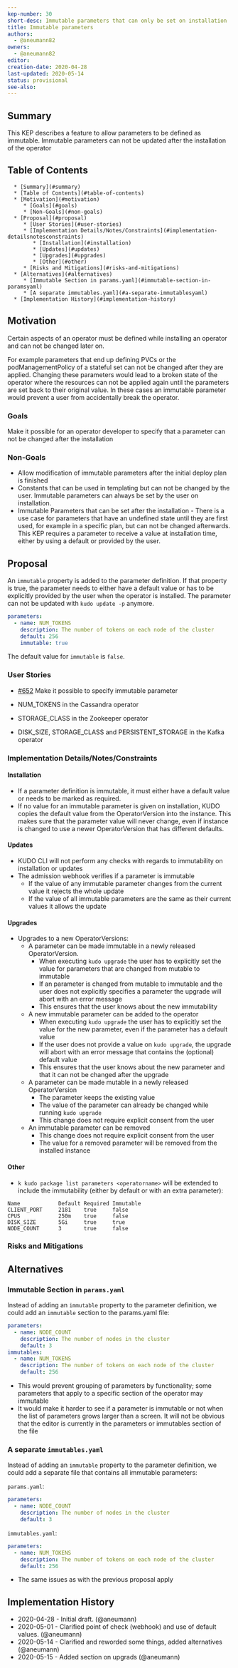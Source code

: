 ```yaml
---
kep-number: 30
short-desc: Immutable parameters that can only be set on installation
title: Immutable parameters
authors:
  - @aneumann82
owners:
  - @aneumann82
editor:
creation-date: 2020-04-28
last-updated: 2020-05-14
status: provisional
see-also:
---
```


## Summary

This KEP describes a feature to allow parameters to be defined as immutable. Immutable parameters can not be updated after the installation of the operator

## Table of Contents

<!--ts-->
      * [Summary](#summary)
      * [Table of Contents](#table-of-contents)
      * [Motivation](#motivation)
         * [Goals](#goals)
         * [Non-Goals](#non-goals)
      * [Proposal](#proposal)
         * [User Stories](#user-stories)
         * [Implementation Details/Notes/Constraints](#implementation-detailsnotesconstraints)
            * [Installation](#installation)
            * [Updates](#updates)
            * [Upgrades](#upgrades)
            * [Other](#other)
         * [Risks and Mitigations](#risks-and-mitigations)
      * [Alternatives](#alternatives)
         * [Immutable Section in params.yaml](#immutable-section-in-paramsyaml)
         * [A separate immutables.yaml](#a-separate-immutablesyaml)
      * [Implementation History](#implementation-history)

<!-- Added by: aneumann, at: Thu May 14 19:34:48 CEST 2020 -->

<!--te-->

## Motivation

Certain aspects of an operator must be defined while installing an operator and can not be changed later on. 

For example parameters that end up defining PVCs or the podManagementPolicy of a stateful set can not be changed after they are applied. Changing these parameters would lead to a broken state of the operator where the resources can not be applied again until the parameters are set back to their original value. In these cases an immutable parameter would prevent a user from accidentally break the operator.

### Goals

Make it possible for an operator developer to specify that a parameter can not be changed after the installation

### Non-Goals

- Allow modification of immutable parameters after the initial deploy plan is finished
- Constants that can be used in templating but can not be changed by the user. Immutable parameters can always be set by the user on installation.
- Immutable Parameters that can be set after the installation - There is a use case for parameters that have an undefined state until they are first used, for example in a specific plan, but can not be changed afterwards. This KEP requires a parameter to receive a value at installation time, either by using a default or provided by the user.

## Proposal

An `immutable` property is added to the parameter definition. If that property is true, the parameter needs to either have a default value or has to be explicitly provided by the user when the operator is installed. The parameter can not be updated with `kudo update -p` anymore.

```yaml
parameters:
  - name: NUM_TOKENS
    description: The number of tokens on each node of the cluster
    default: 256
    immutable: true
```

The default value for `immutable` is `false`.

### User Stories

- [#652](https://github.com/kudobuilder/kudo/issues/652) Make it possible to specify immutable parameter

- NUM_TOKENS in the Cassandra operator
- STORAGE_CLASS in the Zookeeper operator
- DISK_SIZE, STORAGE_CLASS and PERSISTENT_STORAGE in the Kafka operator

### Implementation Details/Notes/Constraints

#### Installation
- If a parameter definition is immutable, it must either have a default value or needs to be marked as required.
- If no value for an immutable parameter is given on installation, KUDO copies the default value from the OperatorVersion into the instance. This makes sure that the parameter value will never change, even if instance is changed to use a newer OperatorVersion that has different defaults.

#### Updates
- KUDO CLI will not perform any checks with regards to immutability on installation or updates
- The admission webhook verifies if a parameter is immutable
  - If the value of any immutable parameter changes from the current value it rejects the whole update
  - If the value of all immutable parameters are the same as their current values it allows the update

#### Upgrades
- Upgrades to a new OperatorVersions:
  - A parameter can be made immutable in a newly released OperatorVersion.
    - When executing `kudo upgrade` the user has to explicitly set the value for parameters that are changed from mutable to immutable
    - If an parameter is changed from mutable to immutable and the user does not explicitly specifies a parameter the upgrade will abort with an error message
    - This ensures that the user knows about the new immutability
  - A new immutable parameter can be added to the operator
    - When executing `kudo upgrade` the user has to explicitly set the value for the new parameter, even if the parameter has a default value
    - If the user does not provide a value on `kudo upgrade`, the upgrade will abort with an error message that contains the (optional) default value
    - This ensures that the user knows about the new parameter and that it can not be changed after the upgrade
  - A parameter can be made mutable in a newly released OperatorVersion
    - The parameter keeps the existing value
    - The value of the parameter can already be changed while running `kudo upgrade`
    - This change does not require explicit consent from the user
  - An immutable parameter can be removed
    - This change does not require explicit consent from the user
    - The value for a removed parameter will be removed from the installed instance

#### Other
- `k kudo package list parameters <operatorname>` will be extended to include the immutability (either by default or with an extra parameter):
```
Name         	Default	Required Immutable
CLIENT_PORT  	2181   	true     false
CPUS         	250m   	true     false
DISK_SIZE    	5Gi    	true     true    
NODE_COUNT   	3      	true     false
```

### Risks and Mitigations


## Alternatives

### Immutable Section in `params.yaml`

Instead of adding an `immutable` property to the parameter definition, we could add an `immutable` section to the params.yaml file:

```yaml
parameters:
  - name: NODE_COUNT
    description: The number of nodes in the cluster
    default: 3
immutables:
  - name: NUM_TOKENS
    description: The number of tokens on each node of the cluster
    default: 256
```

- This would prevent grouping of parameters by functionality; some parameters that apply to a specific section of the operator may immutable
- It would make it harder to see if a parameter is immutable or not when the list of parameters grows larger than a screen. It will not be obvious that the editor is currently in the parameters or immutables section of the file

### A separate `immutables.yaml`

Instead of adding an `immutable` property to the parameter definition, we could add a separate file that contains all immutable parameters:

`params.yaml`:
```yaml
parameters:
  - name: NODE_COUNT
    description: The number of nodes in the cluster
    default: 3
```

`immutables.yaml`:
```yaml
parameters:
  - name: NUM_TOKENS
    description: The number of tokens on each node of the cluster
    default: 256
```

- The same issues as with the previous proposal apply

## Implementation History

- 2020-04-28 - Initial draft. (@aneumann)
- 2020-05-01 - Clarified point of check (webhook) and use of default values. (@aneumann)
- 2020-05-14 - Clarified and reworded some things, added alternatives (@aneumann)
- 2020-05-15 - Added section on upgrads (@aneumann)
